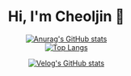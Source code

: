 <div align=center><h1>Hi, I'm Cheoljin 👋</h1></div> 

<div align=center>
  
[![Anurag's GitHub stats](https://github-readme-stats.vercel.app/api?username=devpcjin&show_icons=true&theme=moltack)](https://github.com/devpcjin)  
[![Top Langs](https://github-readme-stats.vercel.app/api/top-langs/?username=devpcjin&layout=compact)](https://github.com/devpcjin)  
  
[![Velog's GitHub stats](https://velog-readme-stats.vercel.app/api/badge?name=pc_jin)](https://velog.io/@pc_jin) 
</div>

<!--
**devpcjin/devpcjin** is a ✨ _special_ ✨ repository because its `README.md` (this file) appears on your GitHub profile.

Here are some ideas to get you started:

- 🔭 I’m currently working on ...
- 🌱 I’m currently learning ...
- 👯 I’m looking to collaborate on ...
- 🤔 I’m looking for help with ...
- 💬 Ask me about ...
- 📫 How to reach me: ...
- 😄 Pronouns: ...
- ⚡ Fun fact: ...
-->
